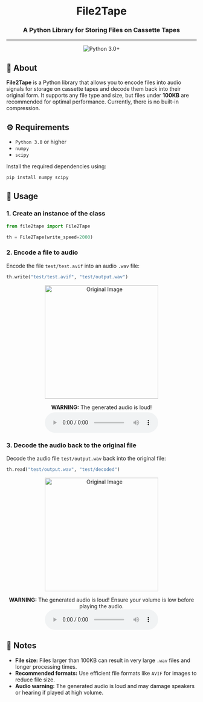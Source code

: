 <h1 align="center">File2Tape</h1>
<h3 align="center">A Python Library for Storing Files on Cassette Tapes</h3>
<hr>

<p align="center">
  <img src="https://img.shields.io/badge/Python-3.0%2B-green?style=for-the-badge&logo=python" alt="Python 3.0+">
</p>


## 📖 About
**File2Tape** is a Python library that allows you to encode files into audio signals for storage on cassette tapes and decode them back into their original form. It supports any file type and size, but files under **100KB** are recommended for optimal performance. Currently, there is no built-in compression.


## ⚙️ Requirements
- `Python 3.0` or higher
- `numpy`
- `scipy`

Install the required dependencies using:
```bash
pip install numpy scipy
```


## 📼 Usage

### 1. Create an instance of the class
```python
from file2tape import File2Tape

th = File2Tape(write_speed=2000)
```

### 2. Encode a file to audio
Encode the file `test/test.avif` into an audio `.wav` file:
```python
th.write("test/test.avif", "test/output.wav")
```

<p align="center">
  <img src="test/test.avif" alt="Original Image" width="300">
</p>

<p align="center">
  <b>WARNING:</b> The generated audio is loud!<br>
  <audio style="margin-top: 5px;" controls  src="test/output.wav">Your browser does not support the audio element</audio>
</p>

### 3. Decode the audio back to the original file
Decode the audio file `test/output.wav` back into the original file:
```python
th.read("test/output.wav", "test/decoded")
```

<p align="center">
  <img src="test/test.avif" alt="Original Image" width="300">
</p>

<p align="center">
  <b>WARNING:</b> The generated audio is loud! Ensure your volume is low before playing the audio.<br>
  <audio controls src="test/output.wav"></audio>
</p>


## 📝 Notes
- **File size:** Files larger than 100KB can result in very large `.wav` files and longer processing times.
- **Recommended formats:** Use efficient file formats like `AVIF` for images to reduce file size.
- **Audio warning:** The generated audio is loud and may damage speakers or hearing if played at high volume.